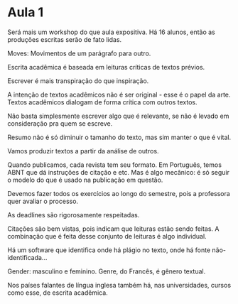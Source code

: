Aula 1
======

Será mais um workshop do que aula expositiva. Há 16 alunos, então as produções escritas serão de fato lidas.

Moves: Movimentos de um parágrafo para outro.

Escrita acadêmica é baseada em leituras críticas de textos prévios.

Escrever é mais transpiração do que inspiração.

A intenção de textos acadêmicos não é ser original - esse é o papel da arte. Textos acadêmicos dialogam de forma crítica com outros textos.

Não basta simplesmente escrever algo que é relevante, se não é levado em consideração pra quem se escreve.

Resumo não é só diminuir o tamanho do texto, mas sim manter o que é vital.

Vamos produzir textos a partir da análise de outros.

Quando publicamos, cada revista tem seu formato. Em Português, temos ABNT que dá instruções de citação e etc. Mas é algo mecânico: é só seguir o modelo do que é usado na publicação em questão.

Devemos fazer todos os exercícios ao longo do semestre, pois a professora quer avaliar o processo.

As deadlines são rigorosamente respeitadas.

Citações são bem vistas, pois indicam que leituras estão sendo feitas. A combinação que é feita desse conjunto de leituras é algo individual.

Há um software que identifica onde há plágio no texto, onde há fonte não-identificada...

Gender: masculino e feminino. Genre, do Francês, é gênero textual.

Nos países falantes de língua inglesa também há, nas universidades, cursos como esse, de escrita acadêmica.
